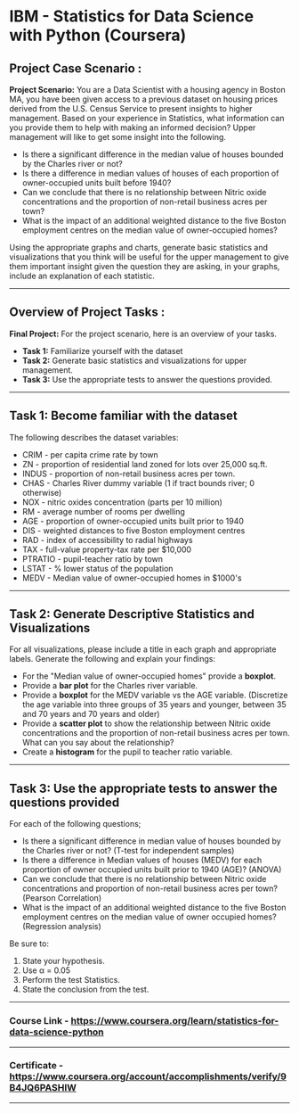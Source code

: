 # IBM - Statistics for Data Science with Python (Coursera)

## Project Case Scenario :
**Project Scenario:** You are a Data Scientist with a housing agency in Boston MA, you have been given access to a previous dataset on housing prices derived from the U.S. Census Service to present insights to higher management. Based on your experience in Statistics, what information can you provide them to help with making an informed decision? Upper management will like to get some insight into the following.
- Is there a significant difference in the median value of houses bounded by the Charles river or not?
- Is there a difference in median values of houses of each proportion of owner-occupied units built before 1940?
- Can we conclude that there is no relationship between Nitric oxide concentrations and the proportion of non-retail business acres per town?
- What is the impact of an additional weighted distance to the five Boston employment centres on the median value of owner-occupied homes?

Using the appropriate graphs and charts, generate basic statistics and visualizations that you think will be useful for the upper management to give them important insight given the question they are asking, in your graphs, include an explanation of each statistic. 

---
## Overview of Project Tasks :
**Final Project:** For the project scenario, here is an overview of your tasks.
- **Task 1:** Familiarize yourself with the dataset 
- **Task 2:** Generate basic statistics and visualizations for upper management. 
- **Task 3:** Use the appropriate tests to answer the questions provided.
---
## Task 1: Become familiar with the dataset
The following describes the dataset variables:
- CRIM - per capita crime rate by town
- ZN - proportion of residential land zoned for lots over 25,000 sq.ft.
- INDUS - proportion of non-retail business acres per town.
- CHAS - Charles River dummy variable (1 if tract bounds river; 0 otherwise)
- NOX - nitric oxides concentration (parts per 10 million)
- RM - average number of rooms per dwelling
- AGE - proportion of owner-occupied units built prior to 1940
- DIS - weighted distances to five Boston employment centres
- RAD - index of accessibility to radial highways
- TAX - full-value property-tax rate per $10,000
- PTRATIO - pupil-teacher ratio by town
- LSTAT - % lower status of the population
- MEDV - Median value of owner-occupied homes in $1000's
---
## Task 2: Generate Descriptive Statistics and Visualizations
For all visualizations, please include a title in each graph and appropriate labels. 
Generate the following and explain your findings:
- For the "Median value of owner-occupied homes" provide a **boxplot**.
- Provide a  **bar plot** for the Charles river variable.
- Provide a **boxplot** for the MEDV variable vs the AGE variable. (Discretize the age variable into three groups of 35 years and younger, between 35 and 70 years and 70 years and older)
- Provide a **scatter plot** to show the relationship between Nitric oxide concentrations and the proportion of non-retail business acres per town. What can you say about the relationship?
- Create a **histogram** for the pupil to teacher ratio variable.
---
## Task 3: Use the appropriate tests to answer the questions provided
For each of the following questions;
- Is there a significant difference in median value of houses bounded by the Charles river or not? (T-test for independent samples)
- Is there a difference in Median values of houses (MEDV) for each proportion of owner occupied units built prior to 1940 (AGE)? (ANOVA)
- Can we conclude that there is no relationship between Nitric oxide concentrations and proportion of non-retail business acres per town? (Pearson Correlation)
- What is the impact of an additional weighted distance  to the five Boston employment centres on the median value of owner occupied homes? (Regression analysis)

Be sure to:
1. State your hypothesis.
2. Use α = 0.05
3. Perform the test Statistics.
4. State the conclusion from the test.
---
### Course Link - https://www.coursera.org/learn/statistics-for-data-science-python
---
### Certificate - https://www.coursera.org/account/accomplishments/verify/9B4JQ6PASHIW
---
